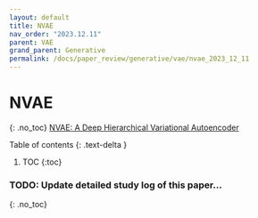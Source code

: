 ```yaml
---
layout: default
title: NVAE
nav_order: "2023.12.11"
parent: VAE
grand_parent: Generative
permalink: /docs/paper_review/generative/vae/nvae_2023_12_11
---
```


# **NVAE**
{: .no_toc}
[NVAE: A Deep Hierarchical Variational Autoencoder](https://arxiv.org/abs/2007.03898)

Table of contents
{: .text-delta }
1. TOC
{:toc}

### **TODO**: Update detailed study log of this paper...
{: .no_toc}